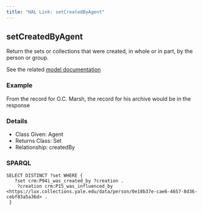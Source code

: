 ```yaml
---
title: "HAL Link: setCreatedByAgent"
---
```


## setCreatedByAgent

Return the sets or collections that were created, in whole or in part, by the person or group.

See the related [model documentation](/model/collection/#features)

### Example

From the record for O.C. Marsh, the record for his archive would be in the response


### Details

* Class Given: Agent
* Returns Class: Set
* Relationship: createdBy


### SPARQL
```
SELECT DISTINCT ?set WHERE {
   ?set crm:P94i_was_created_by ?creation .
    ?creation crm:P15_was_influenced_by <https://lux.collections.yale.edu/data/person/0e18b37e-cae6-4657-8d36-cebf83a5a36d> .
 }
```

